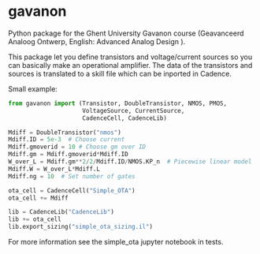 # gavanon
Python package for the Ghent University Gavanon course (Geavanceerd Analoog Ontwerp, English: Advanced Analog Design ).

This package let you define transistors and voltage/current sources so you can basically make an operational amplifier.
The data of the transistors and sources is translated to a skill file which can be inported in Cadence.

Small example:
```python
from gavanon import (Transistor, DoubleTransistor, NMOS, PMOS,
                     VoltageSource, CurrentSource,
                     CadenceCell, CadenceLib)

Mdiff = DoubleTransistor("nmos")
Mdiff.ID = 5e-3  # Choose current
Mdiff.gmoverid = 10 # Choose gm over ID
Mdiff.gm = Mdiff.gmoverid*Mdiff.ID
W_over_L = Mdiff.gm**2/2/Mdiff.ID/NMOS.KP_n  # Piecewise linear model
Mdiff.W = W_over_L*Mdiff.L
Mdiff.ng = 10  # Set number of gates

ota_cell = CadenceCell("Simple_OTA")
ota_cell += Mdiff 

lib = CadenceLib("CadenceLib")
lib += ota_cell
lib.export_sizing("simple_ota_sizing.il")
```

For more information see the simple_ota jupyter notebook in tests.